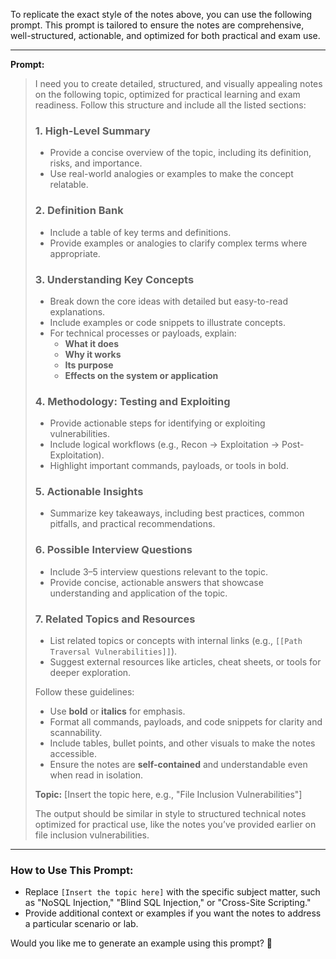To replicate the exact style of the notes above, you can use the following prompt. This prompt is tailored to ensure the notes are comprehensive, well-structured, actionable, and optimized for both practical and exam use.

---

**Prompt:**

> I need you to create detailed, structured, and visually appealing notes on the following topic, optimized for practical learning and exam readiness. Follow this structure and include all the listed sections:
> 
> ### 1. **High-Level Summary**
> 
> - Provide a concise overview of the topic, including its definition, risks, and importance.
> - Use real-world analogies or examples to make the concept relatable.
> 
> ### 2. **Definition Bank**
> 
> - Include a table of key terms and definitions.
> - Provide examples or analogies to clarify complex terms where appropriate.
> 
> ### 3. **Understanding Key Concepts**
> 
> - Break down the core ideas with detailed but easy-to-read explanations.
> - Include examples or code snippets to illustrate concepts.
> - For technical processes or payloads, explain:
>     - **What it does**
>     - **Why it works**
>     - **Its purpose**
>     - **Effects on the system or application**
> 
> ### 4. **Methodology: Testing and Exploiting**
> 
> - Provide actionable steps for identifying or exploiting vulnerabilities.
> - Include logical workflows (e.g., Recon → Exploitation → Post-Exploitation).
> - Highlight important commands, payloads, or tools in bold.
> 
> ### 5. **Actionable Insights**
> 
> - Summarize key takeaways, including best practices, common pitfalls, and practical recommendations.
> 
> ### 6. **Possible Interview Questions**
> 
> - Include 3–5 interview questions relevant to the topic.
> - Provide concise, actionable answers that showcase understanding and application of the topic.
> 
> ### 7. **Related Topics and Resources**
> 
> - List related topics or concepts with internal links (e.g., `[[Path Traversal Vulnerabilities]]`).
> - Suggest external resources like articles, cheat sheets, or tools for deeper exploration.
> 
> Follow these guidelines:
> 
> - Use **bold** or **italics** for emphasis.
> - Format all commands, payloads, and code snippets for clarity and scannability.
> - Include tables, bullet points, and other visuals to make the notes accessible.
> - Ensure the notes are **self-contained** and understandable even when read in isolation.
> 
> **Topic:** [Insert the topic here, e.g., "File Inclusion Vulnerabilities"]
> 
> The output should be similar in style to structured technical notes optimized for practical use, like the notes you’ve provided earlier on file inclusion vulnerabilities.

---

### How to Use This Prompt:

- Replace `[Insert the topic here]` with the specific subject matter, such as "NoSQL Injection," "Blind SQL Injection," or "Cross-Site Scripting."
- Provide additional context or examples if you want the notes to address a particular scenario or lab.

Would you like me to generate an example using this prompt? 🚀